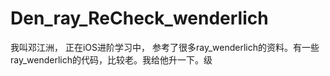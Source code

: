 # Den_ray_ReCheck_wenderlich
我叫邓江洲， 正在iOS进阶学习中， 参考了很多ray_wenderlich的资料。有一些ray_wenderlich的代码，比较老。我给他升一下。级
